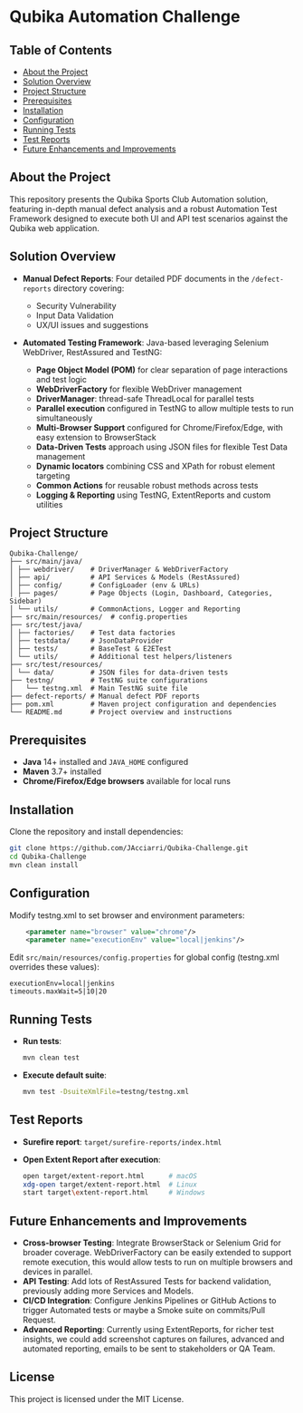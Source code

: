# Qubika Automation Challenge

## Table of Contents

- [About the Project](#about-the-project)
- [Solution Overview](#solution-overview)
- [Project Structure](#project-structure)
- [Prerequisites](#prerequisites)
- [Installation](#installation)
- [Configuration](#configuration)
- [Running Tests](#running-tests)
- [Test Reports](#test-reports)
- [Future Enhancements and Improvements](#future-enhancements-and-improvements)

## About the Project

This repository presents the Qubika Sports Club Automation solution, featuring in-depth manual defect analysis and a robust Automation Test Framework designed to execute both UI and API test scenarios against the Qubika web application.

## Solution Overview

- **Manual Defect Reports**: Four detailed PDF documents in the `/defect-reports` directory covering:

  - Security Vulnerability
  - Input Data Validation 
  - UX/UI issues and suggestions

- **Automated Testing Framework**: Java-based leveraging Selenium WebDriver, RestAssured and TestNG:

  - **Page Object Model (POM)** for clear separation of page interactions and test logic
  - **WebDriverFactory** for flexible WebDriver management
  - **DriverManager**: thread-safe ThreadLocal<WebDriver> for parallel tests
  - **Parallel execution** configured in TestNG to allow multiple tests to run simultaneously
  - **Multi-Browser Support** configured for Chrome/Firefox/Edge, with easy extension to BrowserStack
  - **Data-Driven Tests** approach using JSON files for flexible Test Data management
  - **Dynamic locators** combining CSS and XPath for robust element targeting
  - **Common Actions** for reusable robust methods across tests
  - **Logging & Reporting** using TestNG, ExtentReports and custom utilities

## Project Structure

```
Qubika-Challenge/
├── src/main/java/
│ ├── webdriver/    # DriverManager & WebDriverFactory
│ ├── api/          # API Services & Models (RestAssured)
│ ├── config/       # ConfigLoader (env & URLs)
│ ├── pages/        # Page Objects (Login, Dashboard, Categories, Sidebar)
│ └── utils/        # CommonActions, Logger and Reporting
├── src/main/resources/  # config.properties
├── src/test/java/
│ ├── factories/    # Test data factories
│ ├── testdata/     # JsonDataProvider
│ ├── tests/        # BaseTest & E2ETest
│ └── utils/        # Additional test helpers/listeners
├── src/test/resources/
│ └── data/         # JSON files for data-driven tests
├── testng/         # TestNG suite configurations
│   └── testng.xml  # Main TestNG suite file
├── defect-reports/ # Manual defect PDF reports
├── pom.xml         # Maven project configuration and dependencies
└── README.md       # Project overview and instructions
```

## Prerequisites

- **Java** 14+ installed and `JAVA_HOME` configured
- **Maven** 3.7+ installed
- **Chrome/Firefox/Edge browsers** available for local runs

## Installation

Clone the repository and install dependencies:

```bash
git clone https://github.com/JAcciarri/Qubika-Challenge.git
cd Qubika-Challenge
mvn clean install
```

## Configuration


Modify testng.xml to set browser and environment parameters:

```xml
    <parameter name="browser" value="chrome"/>
    <parameter name="executionEnv" value="local|jenkins"/>
```
Edit `src/main/resources/config.properties` for global config (testng.xml overrides these values):

```properties
executionEnv=local|jenkins
timeouts.maxWait=5|10|20
```
## Running Tests

- **Run tests**:

  ```bash
  mvn clean test
  ```

- **Execute default suite**:

  ```bash
  mvn test -DsuiteXmlFile=testng/testng.xml
  ```

## Test Reports

- **Surefire report**: `target/surefire-reports/index.html`
- **Open Extent Report after execution**:

  ```bash
  open target/extent-report.html      # macOS
  xdg-open target/extent-report.html  # Linux
  start target\extent-report.html     # Windows
  ```

## Future Enhancements and Improvements

- **Cross-browser Testing**: Integrate BrowserStack or Selenium Grid for broader coverage. WebDriverFactory can be easily extended to support remote execution, this would allow tests to run on multiple browsers and devices in parallel.
- **API Testing**: Add lots of RestAssured Tests for backend validation, previously adding more Services and Models.
- **CI/CD Integration**: Configure Jenkins Pipelines or GitHub Actions to trigger Automated tests or maybe a Smoke suite on commits/Pull Request.
- **Advanced Reporting**: Currently using ExtentReports, for richer test insights, we could add screenshot captures on failures, advanced and automated reporting, emails to be sent to stakeholders or QA Team.

## License

This project is licensed under the MIT License.

